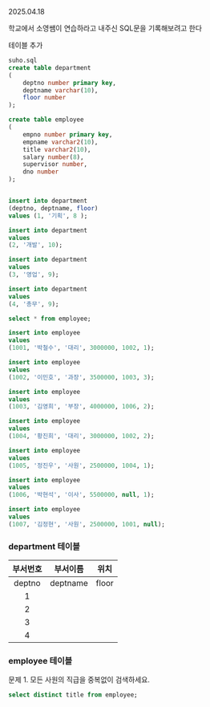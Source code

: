 2025.04.18

학교에서 소영쌤이 연습하라고 내주신 SQL문을 기록해보려고 한다


테이블 추가
``` sql
suho.sql
create table department
(
    deptno number primary key,
    deptname varchar(10),
    floor number
);

create table employee
(
    empno number primary key,
    empname varchar2(10),
    title varchar2(10),
    salary number(8),
    supervisor number,
    dno number
);


insert into department
(deptno, deptname, floor)
values (1, '기획', 8 );

insert into department
values
(2, '개발', 10);

insert into department
values
(3, '영업', 9);

insert into department
values
(4, '총무', 9);

select * from employee;

insert into employee
values
(1001, '박철수', '대리', 3000000, 1002, 1);

insert into employee
values
(1002, '이민호', '과장', 3500000, 1003, 3);

insert into employee
values
(1003, '김영희', '부장', 4000000, 1006, 2);

insert into employee
values
(1004, '황진희', '대리', 3000000, 1002, 2);

insert into employee
values
(1005, '정진우', '사원', 2500000, 1004, 1);

insert into employee
values
(1006, '박현석', '이사', 5500000, null, 1);

insert into employee
values
(1007, '김정현', '사원', 2500000, 1001, null);
```

### department 테이블
|부서번호|부서이름|위치|
|:-:|:-:|:-:|
|deptno|deptname|floor
1|
2|
3|
4|

### employee 테이블



문제 1. 모든 사원의 직급을 중복없이 검색하세요.
```sql
select distinct title from employee;
```